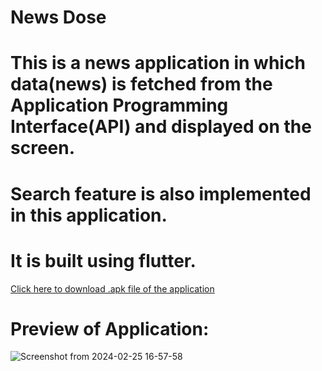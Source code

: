 # News Dose

# This is a news application in which data(news) is fetched from the Application Programming Interface(API) and displayed on the screen.
# Search feature is also implemented in this application.
# It is built using flutter.

[Click here to download .apk file of the application](https://drive.google.com/file/d/1C0DwSNIFfymkycKcGBFCThbpJFrsdzhm/view?usp=drivesdk)

# Preview of Application:

![Screenshot from 2024-02-25 16-57-58](https://github.com/neutral-tech/Flutter_Projects/assets/118850458/801af442-6d3b-4423-ab6a-4206471460a2)




